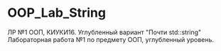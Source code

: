 # OOP_Lab_String
ЛР №1 ООП,  КИУКИ16. Углубленный вариант "Почти std::string"
Лабораторная работа №1 по предмету ООП, углубленный уровень.
